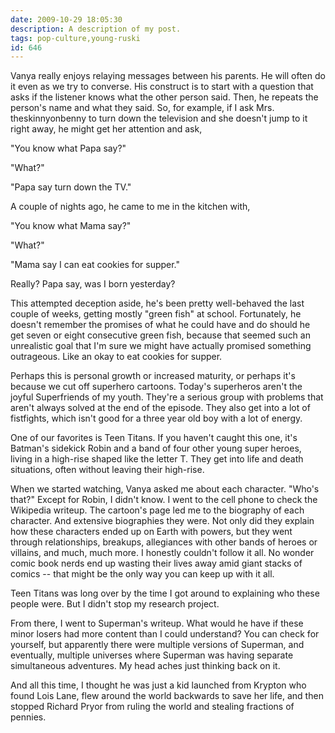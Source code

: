 ```yaml
---
date: 2009-10-29 18:05:30
description: A description of my post.
tags: pop-culture,young-ruski
id: 646
---
```

Vanya really enjoys relaying messages between his parents.  He will often do it even as we try to converse.  His construct is to start with a question that asks if the listener knows what the other person said.  Then, he repeats the person's name and what they said.  So, for example, if I ask Mrs. theskinnyonbenny to turn down the television and she doesn't jump to it right away, he might get her attention and ask,

"You know what Papa say?"

"What?"
<!--more-->
"Papa say turn down the TV."

A couple of nights ago, he came to me in the kitchen with,

"You know what Mama say?"

"What?"

"Mama say I can eat cookies for supper."

Really?  Papa say, was I born yesterday?

This attempted deception aside, he's been pretty well-behaved the last couple of weeks, getting mostly "green fish" at school.  Fortunately, he doesn't remember the promises of what he could have and do should he get seven or eight consecutive green fish, because that seemed such an unrealistic goal that I'm sure we might have actually promised something outrageous.  Like an okay to eat cookies for supper.

Perhaps this is personal growth or increased maturity, or perhaps it's because we cut off superhero cartoons.  Today's superheros aren't the joyful Superfriends of my youth.  They're a serious group with problems that aren't always solved at the end of the episode.  They also get into a lot of fistfights, which isn't good for a three year old boy with a lot of energy.

One of our favorites is Teen Titans.  If you haven't caught this one, it's Batman's sidekick Robin and a band of four other young super heroes, living in a high-rise shaped like the letter T.  They get into life and death situations, often without leaving their high-rise.

When we started watching, Vanya asked me about each character.  "Who's that?"  Except for Robin, I didn't know.  I went to the cell phone to check the Wikipedia writeup.  The cartoon's page led me to the biography of each character.  And extensive biographies they were.  Not only did they explain how these characters ended up on Earth with powers, but they went through relationships, breakups, allegiances with other bands of heroes or villains, and much, much more.  I honestly couldn't follow it all.  No wonder comic book nerds end up wasting their lives away amid giant stacks of comics -- that might be the only way you can keep up with it all.

Teen Titans was long over by the time I got around to explaining who these people were.  But I didn't stop my research project.

From there, I went to Superman's writeup.  What would he have if these minor losers had more content than I could understand?  You can check for yourself, but apparently there were multiple versions of Superman, and eventually, multiple universes where Superman was having separate simultaneous adventures.  My head aches just thinking back on it.

And all this time, I thought he was just a kid launched from Krypton who found Lois Lane, flew around the world backwards to save her life, and then stopped Richard Pryor from ruling the world and stealing fractions of pennies.
